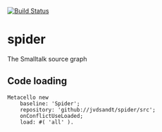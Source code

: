 [![Build Status](https://travis-ci.org/jvdsandt/spider.svg?branch=master)](https://travis-ci.org/jvdsandt/spider)

# spider
The Smalltalk source graph

## Code loading

```smalltalk
Metacello new
	baseline: 'Spider';
	repository: 'github://jvdsandt/spider/src';
	onConflictUseLoaded;
	load: #( 'all' ).
```  
  
  
